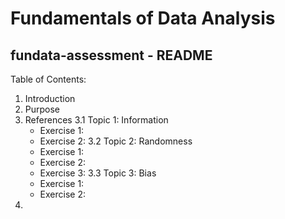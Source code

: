 # Fundamentals of Data Analysis

## fundata-assessment - README

Table of Contents:

1. Introduction
2. Purpose
3. References
  3.1 Topic 1: Information
    - Exercise 1:
    - Exercise 2:
  3.2 Topic 2: Randomness
    - Exercise 1:
    - Exercise 2:
    - Exercise 3:
  3.3 Topic 3: Bias
    - Exercise 1:
    - Exercise 2:
4. 
